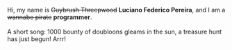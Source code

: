 Hi, my name is ~~Guybrush Threepwood~~ **Luciano Federico Pereira**, and I am a ~~wannabe pirate~~ **programmer**.<br><br>A short song: 1000 bounty of doubloons gleams in the sun, a treasure hunt has just begun! Arrr!

